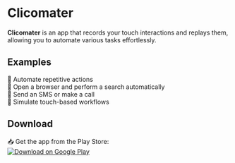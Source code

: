 # Clicomater

**Clicomater** is an app that records your touch interactions and replays them, allowing you to automate various tasks effortlessly.

## Examples
🔹 Automate repetitive actions  
🔹 Open a browser and perform a search automatically  
🔹 Send an SMS or make a call  
🔹 Simulate touch-based workflows

## Download
📥 Get the app from the Play Store:  
[![Download on Google Play](https://img.shields.io/badge/Download%20on-Google%20Play-blue?style=flat&logo=google-play)](https://play.google.com/store/apps/details?id=com.shapun.clickomater)
